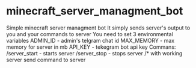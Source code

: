 # minecraft_server_managment_bot
Simple minecraft server managment bot
It simply sends server's output to you and your commands to server
You need to set 3 environmental variables
ADMIN_ID - admin's telgram chat id
MAX_MEMORY - max memory for server in mb
API_KEY - tekegram bot api key
Commans:
/server_start - starts server
/server_stop - stops server
/* with working server send command to server
